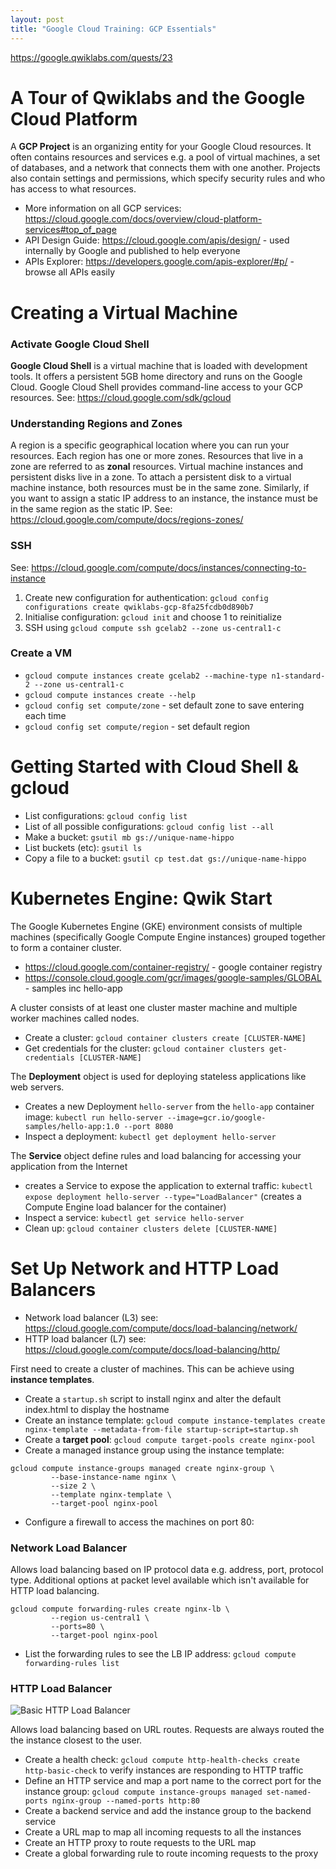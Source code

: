 ```yaml
---
layout: post
title: "Google Cloud Training: GCP Essentials"
---
```

https://google.qwiklabs.com/quests/23

# A Tour of Qwiklabs and the Google Cloud Platform

A **GCP Project** is an organizing entity for your Google Cloud resources. It often contains resources and services e.g. a pool of virtual machines, a set of databases, and a network that connects them with one another. Projects also contain settings and permissions, which specify security rules and who has access to what resources.

* More information on all GCP services: https://cloud.google.com/docs/overview/cloud-platform-services#top_of_page
* API Design Guide: https://cloud.google.com/apis/design/ - used internally by Google and published to help everyone
* APIs Explorer: https://developers.google.com/apis-explorer/#p/ - browse all APIs easily

# Creating a Virtual Machine

### Activate Google Cloud Shell

**Google Cloud Shell** is a virtual machine that is loaded with development tools. It offers a persistent 5GB home directory and runs on the Google Cloud. Google Cloud Shell provides command-line access to your GCP resources. See: https://cloud.google.com/sdk/gcloud

### Understanding Regions and Zones

A region is a specific geographical location where you can run your resources. Each region has one or more zones. Resources that live in a zone are referred to as **zonal** resources. Virtual machine instances and persistent disks live in a zone. To attach a persistent disk to a virtual machine instance, both resources must be in the same zone. Similarly, if you want to assign a static IP address to an instance, the instance must be in the same region as the static IP. See: https://cloud.google.com/compute/docs/regions-zones/

### SSH

See: https://cloud.google.com/compute/docs/instances/connecting-to-instance

1. Create new configuration for authentication: `gcloud config configurations create qwiklabs-gcp-8fa25fcdb0d890b7`
2. Initialise configuration: `gcloud init` and choose 1 to reinitialize
3. SSH using `gcloud compute ssh gcelab2 --zone us-central1-c`

### Create a VM

* `gcloud compute instances create gcelab2 --machine-type n1-standard-2 --zone us-central1-c`
* `gcloud compute instances create --help`
* `gcloud config set compute/zone` - set default zone to save entering each time
* `gcloud config set compute/region` - set default region

# Getting Started with Cloud Shell & gcloud

* List configurations: `gcloud config list`
* List of all possible configurations: `gcloud config list --all`
* Make a bucket: `gsutil mb gs://unique-name-hippo`
* List buckets (etc): `gsutil ls`
* Copy a file to a bucket: `gsutil cp test.dat gs://unique-name-hippo`

# Kubernetes Engine: Qwik Start

The Google Kubernetes Engine (GKE) environment consists of multiple machines (specifically Google Compute Engine instances) grouped together to form a container cluster.

* https://cloud.google.com/container-registry/ - google container registry
* https://console.cloud.google.com/gcr/images/google-samples/GLOBAL - samples inc hello-app

A cluster consists of at least one cluster master machine and multiple worker machines called nodes.
* Create a cluster: `gcloud container clusters create [CLUSTER-NAME]`
* Get credentials for the cluster: `gcloud container clusters get-credentials [CLUSTER-NAME]`

The **Deployment** object is used for deploying stateless applications like web servers.
* Creates a new Deployment `hello-server` from the `hello-app` container image: `kubectl run hello-server --image=gcr.io/google-samples/hello-app:1.0 --port 8080`
* Inspect a deployment: `kubectl get deployment hello-server`

The **Service** object define rules and load balancing for accessing your application from the Internet
* creates a Service to expose the application to external traffic: `kubectl expose deployment hello-server --type="LoadBalancer"` (creates a Compute Engine load balancer for the container)
* Inspect a service: `kubectl get service hello-server` 
* Clean up: `gcloud container clusters delete [CLUSTER-NAME]`

# Set Up Network and HTTP Load Balancers

* Network load balancer (L3) see: https://cloud.google.com/compute/docs/load-balancing/network/
* HTTP load balancer (L7) see: https://cloud.google.com/compute/docs/load-balancing/http/

First need to create a cluster of machines. This can be achieve using **instance templates**.

* Create a `startup.sh` script to install nginx and alter the default index.html to display the hostname
* Create an instance template: `gcloud compute instance-templates create nginx-template --metadata-from-file startup-script=startup.sh`
* Create a **target pool**: `gcloud compute target-pools create nginx-pool`
* Create a managed instance group using the instance template:
```
gcloud compute instance-groups managed create nginx-group \
         --base-instance-name nginx \
         --size 2 \
         --template nginx-template \
         --target-pool nginx-pool
```
* Configure a firewall to access the machines on port 80: 

### Network Load Balancer

Allows load balancing based on IP protocol data e.g. address, port, protocol type. Additional options at packet level available which isn't available for HTTP load balancing. 

```
gcloud compute forwarding-rules create nginx-lb \
         --region us-central1 \
         --ports=80 \
         --target-pool nginx-pool
```

* List the forwarding rules to see the LB IP address: `gcloud compute forwarding-rules list`

### HTTP Load Balancer

![Basic HTTP Load Balancer](https://cloud.google.com/load-balancing/images/basic-http-load-balancer.svg)

Allows load balancing based on URL routes. Requests are always routed the the instance closest to the user. 

* Create a health check: `gcloud compute http-health-checks create http-basic-check` to verify instances are responding to HTTP traffic
* Define an HTTP service and map a port name to the correct port for the instance group: `gcloud compute instance-groups managed set-named-ports nginx-group --named-ports http:80`
* Create a backend service and add the instance group to the backend service
* Create a URL map to map all incoming requests to all the instances
* Create an HTTP proxy to route requests to the URL map
* Create a global forwarding rule to route incoming requests to the proxy




